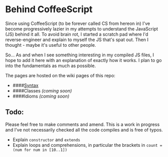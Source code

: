 # Behind CoffeeScript

Since using CoffeeScript (to be forever called CS from hereon in) I've become progressively lazier in my attempts to understand the JavaScript (JS) behind it all. To avoid brain rot, I started a scratch pad where I'd reverse-engineer and explain to myself the JS that's spat out. Then I thought - maybe it's useful to other people.

So… As and when I see something interesting in my compiled JS files, I hope to add it here with an explanation of exactly how it works. I plan to go into the fundamentals as much as possible.

The pages are hosted on the wiki pages of this repo:

- ####[Syntax](https://github.com/JofArnold/behind-coffeescript/wiki/syntax)
- ####Classes *(coming soon)*
- ####Idioms *(coming soon)*

## Todo:

Please feel free to make comments and amend. This is a work in progress and I've not necessarily checked all the code compiles and is free of typos.

- Explain `constructor` and `extends`
- Explain loops and comprehensions, in particular the brackets in `count = (num for num in [10..1])`